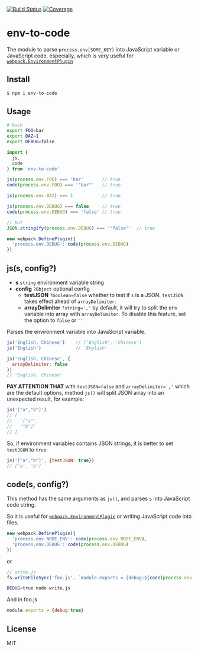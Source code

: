 [![Build Status](https://travis-ci.org/kaelzhang/env-to-code.svg?branch=master)](https://travis-ci.org/kaelzhang/env-to-code)
[![Coverage](https://codecov.io/gh/kaelzhang/env-to-code/branch/master/graph/badge.svg)](https://codecov.io/gh/kaelzhang/env-to-code)
<!-- optional appveyor tst
[![Windows Build Status](https://ci.appveyor.com/api/projects/status/github/kaelzhang/env-to-code?branch=master&svg=true)](https://ci.appveyor.com/project/kaelzhang/env-to-code)
-->
<!-- optional npm version
[![NPM version](https://badge.fury.io/js/env-to-code.svg)](http://badge.fury.io/js/env-to-code)
-->
<!-- optional npm downloads
[![npm module downloads per month](http://img.shields.io/npm/dm/env-to-code.svg)](https://www.npmjs.org/package/env-to-code)
-->
<!-- optional dependency status
[![Dependency Status](https://david-dm.org/kaelzhang/env-to-code.svg)](https://david-dm.org/kaelzhang/env-to-code)
-->

# env-to-code

The module to parse `process.env[SOME_KEY]` into JavaScript variable or JavaScript code, especially, which is very useful for [`webpack.EnvironmentPlugin`](https://webpack.js.org/plugins/environment-plugin/)

## Install

```sh
$ npm i env-to-code
```

## Usage


```sh
# bash
export FOO=bar
export BAZ=1
export DEBUG=false
```

```js
import {
  js,
  code
} from 'env-to-code'

js(process.env.FOO) === 'bar'       // true
code(process.env.FOO) === '"bar"'   // true

js(process.env.BAZ) === 1           // true

js(process.env.DEBUG) === false     // true
code(process.env.DEBUG) === 'false' // true

// But
JSON.stringify(process.env.DEBUG) === '"false"'  // true

new webpack.DefinePlugin({
  'process.env.DEBUG': code(process.env.DEBUG)
})
```

## js(s, config?)

- **s** `string` environment variable string
- **config** `?Object` optional config
  - **testJSON** `?boolean=false` whether to test if `s` is a JSON. `testJSON` takes effect ahead of `arrayDelimiter`.
  - **arrayDelimiter** `?string=','` by default, it will try to split the env variable into array with `arrayDelimiter`. To disable this feature, set the option to `false` or `''`

Parses the environment variable into JavaScript variable.

```js
js('English, Chinese')    // ['English', 'Chinese']
js('English')             // 'English'

js('English, Chinese', {
  arrayDelimiter: false
})
// 'English, Chinese'
```

**PAY ATTENTION THAT** with `testJSON=false` and `arrayDelimiter=','` which are the default options, method `js()` will split JSON array into an unexpected result, for example:

```js
js('["a","b"]')
// [
//   '["a"',
//   '"b"]'
// ]
```

So, if environment variables contains JSON strings, it is better to set `testJSON` to `true`:

```js
js('["a","b"]', {testJSON: true})
// ['a', 'b']
```

## code(s, config?)

This method has the same arguments as `js()`, and parses `s` into JavaScript code string.

So it is useful for [`webpack.EnvironmentPlugin`](https://webpack.js.org/plugins/environment-plugin/) or writing JavaScript code into files.

```js
new webpack.DefinePlugin({
  'process.env.NODE_ENV': code(process.env.NODE_ENV),
  'process.env.DEBUG': code(process.env.DEBUG)
})
```

or

```js
// write.js
fs.writeFileSync('foo.js', `module.exports = {debug:${code(process.env.DEBUG)}}`)
```

```sh
DEBUG=true node write.js
```

And in foo.js

```js
module.exports = {debug:true}
```

## License

MIT
